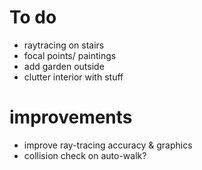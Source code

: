 # To do

- raytracing on stairs
- focal points/ paintings
- add garden outside
- clutter interior with stuff

# improvements

- improve ray-tracing accuracy & graphics
- collision check on auto-walk?
